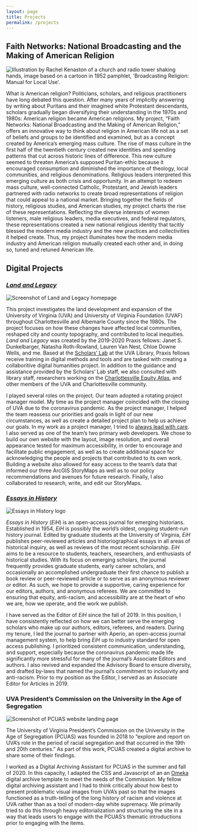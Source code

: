```yaml
---
layout: page
title: Projects
permalink: /projects
---
```


<h2>Faith Networks: National Broadcasting and the Making of American Religion</h2>
<img class="thumbnail" src="Images/diss-logo.png" alt="Illustration by Rachel Kenaston of a church and radio tower shaking hands, image based on a cartoon
in 1952 pamphlet, 'Broadcasting Religion: Manual for Local Use'.">
<p>What is American religion? Politicians, scholars, and religious practitioners have long debated this question. After many years of implicitly answering by writing
  about Puritans and their imagined white Protestant descendants, scholars gradually began diversifying their understanding in the 1970s and 1980s: American religion
  became American religions. My project, “Faith Networks: National Broadcasting and the Making of American Religion,” offers an innovative way to think about religion
  in American life not as a set of beliefs and groups to be identified and examined, but as a concept created by America’s emerging mass culture. The rise of mass
  culture in the first half of the twentieth century created new identities and spending patterns that cut across historic lines of difference. This new culture seemed
   to threaten America’s supposed Puritan-ethic because it encouraged consumption and diminished the importance of theology, local communities, and religious denominations.
   Religious leaders interpreted this emerging culture as both crisis and opportunity. In an attempt to redeem mass culture, well-connected Catholic, Protestant, and Jewish
   leaders partnered with radio networks to create broad representations of religion that could appeal to a national market. Bringing together the fields of history,
   religious studies, and American studies, my project charts the rise of these representations. Reflecting the diverse interests of women listeners, male religious
   leaders, media executives, and federal regulators, these representations created a new national religious identity that tacitly blessed the modern media industry
   and the new practices and collectivities it helped create. Thus, my project illuminates how the modern media industry and American religion mutually created each
   other and, in doing so, tuned and retuned American life.</p>
<h2>Digital Projects</h2>
<h3><a href="https://landandlegacy.scholarslab.org/"><i>Land and Legacy</i></a></h3>
<img class="thumbnail" src="Images/land-and-legacy.jpg" alt="Screenshot of Land and Legacy homepage">
<p> This project investigates the land development and expansion of the University of Virginia
  (UVA) and University of Virginia Foundation (UVAF) throughout Charlottesville and  Albemarle County since the 1980s.
  The project focuses on how these changes have affected local  communities, reshaped city and county topography, and contributed to local inequities.
   <i>Land and Legacy</i> was created by the 2019-2020 Praxis fellows: Janet S. Dunkelbarger, Natasha Roth-Rowland, Lauren Van Nest, Chloe Downe Wells, and me.
    Based at the <a href="https://scholarslab.lib.virginia.edu/">Scholars’ Lab</a> at the UVA Library, Praxis fellows receive training in digital methods and tools and are tasked with creating a collaboritive digital humanities project.
  In addition to the guidance and assistance provided by the Scholars’ Lab  staff, we also consulted with library staff, researchers working on the
  <a href="https://equityatlas.lib.virginia.edu/">Charlottesville Equity Atlas</a>, and other members of the UVA and Charlottesville community. </p>
  <p>I played several roles on the project. Our team adopted a rotating project manager model. My time as the project manager coincided with the closing of UVA due to
    the coronavirus pandemic. As the project manager, I helped the team reassess our priorities and goals in light of our new circumstances, as well as create a detailed
    project plan to help us achieve our goals. In my work as a project manager, I tried to <a href="https://scholarslab.lib.virginia.edu/blog/praxis-in-a-pandemic/">always lead with care</a>.
    I also served as one of the team’s two primary web developers. We chose to build our own website with the layout, image resolution, and overall appearance tested for maximum accessibility, in order to encourage
    and facilitate public engagement, as well as to create additional space for acknowledging the people and projects that contributed to its own work. Building a website
    also allowed for easy access to the team’s data that informed our three ArcGIS StoryMaps as well as to our policy recommendations and avenues for future research. Finally, I also collaborated
    to research, write, and edit our StoryMaps.</p>

<h3><a href="http://essaysinhistory.com"><i>Essays in History</i></a></h3>
<img class="thumbnail" src="Images/eih.jpg" alt="Essays in History logo">

<p><i>Essays in History</i> (<i>EiH</i>) is an open-access journal for emerging historians. Established in 1954, <i>EiH</i> is possibly the world’s oldest, ongoing student-run history journal. Edited by graduate
  students at the University of Virginia, <i>EiH</i> publishes peer-reviewed articles and historiographical essays in all areas of historical inquiry, as well as reviews of the most recent scholarship.
  <i>EiH</i> aims to be a resource to students, teachers, researchers, and enthusiasts of historical studies. With its focus on emerging scholars, the journal frequently provides graduate students,
  early career scholars, and occasionally an accomplished undergraduate their first chance to publish a book review or peer-reviewed article or to serve as an anonymous reviewer or editor.
  As such, we hope to provide a supportive, caring experience for our editors, authors, and anonymous referees. We are committed to ensuring that equity, anti-racism, and accessibility
  are at the heart of who we are, how we operate, and the work we publish.</p>
  <p>
    I have served as the Editor of <i>EiH</i> since the fall of 2019. In this position, I have consistently reflected on how we can better serve the emerging scholars who make up our authors,
    editors, referees, and readers. During my tenure, I led the journal to partner with Aperio, an open-access journal management system, to help bring <i>EiH</i> up to industry standard for open access publishing.
    I prioritized consistent communication, understanding, and support, especially because the coronavirus pandemic made life significantly more stressful for many of the journal’s Associate Editors and authors.
    I also revived and expanded the Advisory Board to ensure diversity, and drafted by-laws that named the journal’s commitment to inclusivity and anti-racism.
    Prior to my position as the Editor, I served as an Associate Editor for Articles in 2019.
  </p>

<h3><a>UVA President’s Commission on the University in the Age of Segregation</a></h3>
<img class="thumbnail" src="Images/pcuas.jpg" alt="Screenshot of PCUAS website landing page">

<p>
  The University of Virginia President’s Commission on the University in the Age of Segregation (PCUAS) was
  founded in 2018 to “explore and report on UVA’s role in the period of racial segregation and that occurred in the 19th
  and 20th centuries.” As part of this work, PCUAS created a digital archive to share some of their findings.
</p>
<p>
  I worked as a Digital Archiving Assistant for PCUAS in the summer and fall of 2020. In this capacity, I adapted the CSS and Javascript of an
  an <a href="https://omeka.org/">Omeka</a> digital archive template to meet the needs of the Commission.
  My fellow digital archiving assistant and I had to think critically about how best to present problematic visual images from UVA’s past so that the images functioned
  as a truth-telling of the long history of racism and violence at UVA rather than as a tool of modern-day white supremacy. We primarily tried to do this through heavy editorialization
  and structuring the site in a way that leads users to engage with the PCUAS’s thematic introductions prior to engaging with the items.
</p>
